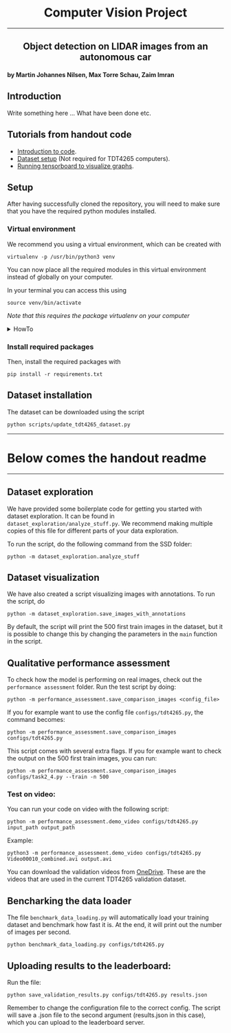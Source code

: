 <center> 
    <h1>
        Computer Vision Project
    </h1> 
</center>

---

<center> 
    <h2>
        Object detection on LIDAR images from an autonomous car
    </h2> 
</center>

#### by Martin Johannes Nilsen, Max Torre Schau, Zaim Imran


## Introduction
Write something here ... What have been done etc.


## Tutorials from handout code
- [Introduction to code](notebooks/code_introduction.ipynb).
- [Dataset setup](tutorials/dataset_setup.md) (Not required for TDT4265 computers).
- [Running tensorboard to visualize graphs](tutorials/tensorboard.md).


## Setup

After having successfully cloned the repository, you will need to make sure that you have the required python modules installed.

### Virtual environment
We recommend you using a virtual environment, which can be created with
```
virtualenv -p /usr/bin/python3 venv
```
You can now place all the required modules in this virtual environment instead of globally on your computer. 

In your terminal you can access this using
```
source venv/bin/activate
```
*Note that this requires the package virtualenv on your computer*
<details>
    <summary>HowTo</summary>
    
    python -m pip install --user virtualenv

</details>

### Install required packages
Then, install the required packages with
```
pip install -r requirements.txt
```

## Dataset installation
The dataset can be downloaded using the script
```
python scripts/update_tdt4265_dataset.py
```

----
# Below comes the handout readme
----

## Dataset exploration 
We have provided some boilerplate code for getting you started with dataset exploration. It can be found in `dataset_exploration/analyze_stuff.py`. We recommend making multiple copies of this file for different parts of your data exploration.

To run the script, do the following command from the SSD folder:

```
python -m dataset_exploration.analyze_stuff
```

## Dataset visualization

We have also created a script visualizing images with annotations. To run the script, do 

```
python -m dataset_exploration.save_images_with_annotations
```

By default, the script will print the 500 first train images in the dataset, but it is possible to change this by changing the parameters in the `main` function in the script.

## Qualitative performance assessment

To check how the model is performing on real images, check out the `performance assessment` folder. Run the test script by doing:

```
python -m performance_assessment.save_comparison_images <config_file>
```

If you for example want to use the config file `configs/tdt4265.py`, the command becomes:

```
python -m performance_assessment.save_comparison_images configs/tdt4265.py
```

This script comes with several extra flags. If you for example want to check the output on the 500 first train images, you can run:

```
python -m performance_assessment.save_comparison_images configs/task2_4.py --train -n 500
```

### Test on video:
You can run your code on video with the following script:
```
python -m performance_assessment.demo_video configs/tdt4265.py input_path output_path
```
Example:
```
python3 -m performance_assessment.demo_video configs/tdt4265.py Video00010_combined.avi output.avi
```
You can download the validation videos from [OneDrive](https://studntnu-my.sharepoint.com/:f:/g/personal/haakohu_ntnu_no/EhTbLF7OIrZHuUAc2FWAxYoBpFJxfuMoLVxyo519fcSTlw?e=ujXUU7).
These are the videos that are used in the current TDT4265 validation dataset.



## Bencharking the data loader
The file `benchmark_data_loading.py` will automatically load your training dataset and benchmark how fast it is.
At the end, it will print out the number of images per second.

```
python benchmark_data_loading.py configs/tdt4265.py
```

## Uploading results to the leaderboard:
Run the file:
```
python save_validation_results.py configs/tdt4265.py results.json
```
Remember to change the configuration file to the correct config.
The script will save a .json file to the second argument (results.json in this case), which you can upload to the leaderboard server.
